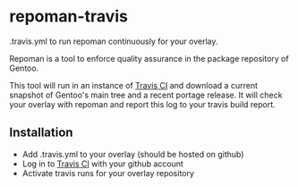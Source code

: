 repoman-travis
==============

.travis.yml to run repoman continuously for your overlay.

Repoman is a tool to enforce quality assurance in the package repository of Gentoo.

This tool will run in an instance of [Travis CI](https://travis-ci.org) and download a current snapshot of Gentoo's main tree and a recent portage release.
It will check your overlay with repoman and report this log to your travis build report.

## Installation

* Add .travis.yml to your overlay (should be hosted on github)
* Log in to [Travis CI](https://travis-ci.org) with your github account
* Activate travis runs for your overlay repository
